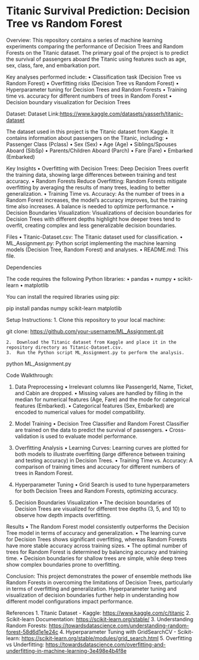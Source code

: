 # Titanic Survival Prediction: Decision Tree vs Random Forest
Overview: This repository contains a series of machine learning experiments comparing the performance of Decision Trees and Random Forests on the Titanic dataset. The primary goal of the project is to predict the survival of passengers aboard the Titanic using features such as age, sex, class, fare, and embarkation port.

Key analyses performed include:
	•	Classification task (Decision Tree vs Random Forest)
	•	Overfitting risks (Decision Tree vs Random Forest)
	•	Hyperparameter tuning for Decision Trees and Random Forests
	•	Training time vs. accuracy for different numbers of trees in Random Forest
	•	Decision boundary visualization for Decision Trees

Dataset:
Dataset Link:https://www.kaggle.com/datasets/yasserh/titanic-dataset

The dataset used in this project is the Titanic dataset from Kaggle. It contains information about passengers on the Titanic, including:
	•	Passenger Class (Pclass)
	•	Sex (Sex)
	•	Age (Age)
	•	Siblings/Spouses Aboard (SibSp)
	•	Parents/Children Aboard (Parch)
	•	Fare (Fare)
	•	Embarked (Embarked)

Key Insights
	•	Overfitting with Decision Trees: Deep Decision Trees overfit the training data, showing large differences between training and test accuracy.
	•	Random Forests Reduce Overfitting: Random Forests mitigate overfitting by averaging the results of many trees, leading to better generalization.
	•	Training Time vs. Accuracy: As the number of trees in a Random Forest increases, the model’s accuracy improves, but the training time also increases. A balance is needed to optimize performance.
	•	Decision Boundaries Visualization: Visualizations of decision boundaries for Decision Trees with different depths highlight how deeper trees tend to overfit, creating complex and less generalizable decision boundaries.

Files
	•	Titanic-Dataset.csv: The Titanic dataset used for classification.
  • ML_Assignment.py: Python script implementing the machine learning models (Decision Tree, Random Forest) and analyses.
	•	README.md: This file.

Dependencies

The code requires the following Python libraries:
	•	pandas
	•	numpy
	•	scikit-learn
	•	matplotlib

You can install the required libraries using pip:

pip install pandas numpy scikit-learn matplotlib

Setup Instructions:
	1.	Clone this repository to your local machine:

git clone: https://github.com/your-username/ML_Assignment.git

	2.	Download the Titanic dataset from Kaggle and place it in the repository directory as Titanic-Dataset.csv.
	3.	Run the Python script ML_Assignment.py to perform the analysis.

python ML_Assignment.py

Code Walkthrough:
1. Data Preprocessing
	•	Irrelevant columns like PassengerId, Name, Ticket, and Cabin are dropped.
	•	Missing values are handled by filling in the median for numerical features (Age, Fare) and the mode for categorical features (Embarked).
	•	Categorical features (Sex, Embarked) are encoded to numerical values for model compatibility.

2. Model Training
	•	Decision Tree Classifier and Random Forest Classifier are trained on the data to predict the survival of passengers.
	•	Cross-validation is used to evaluate model performance.

3. Overfitting Analysis
	•	Learning Curves: Learning curves are plotted for both models to illustrate overfitting (large difference between training and testing accuracy) in Decision Trees.
	•	Training Time vs. Accuracy: A comparison of training times and accuracy for different numbers of trees in Random Forest.

4. Hyperparameter Tuning
	•	Grid Search is used to tune hyperparameters for both Decision Trees and Random Forests, optimizing accuracy.

5. Decision Boundaries Visualization
	•	The decision boundaries of Decision Trees are visualized for different tree depths (3, 5, and 10) to observe how depth impacts overfitting.

Results
	•	The Random Forest model consistently outperforms the Decision Tree model in terms of accuracy and generalization.
	•	The learning curve for Decision Trees shows significant overfitting, whereas Random Forests have more stable accuracy across training sizes.
	•	The optimal number of trees for Random Forest is determined by balancing accuracy and training time.
	•	Decision boundaries for shallow trees are simple, while deep trees show complex boundaries prone to overfitting.

Conclusion: This project demonstrates the power of ensemble methods like Random Forests in overcoming the limitations of Decision Trees, particularly in terms of overfitting and generalization. Hyperparameter tuning and visualization of decision boundaries further help in understanding how different model configurations impact performance.

References
	1.	Titanic Dataset - Kaggle: https://www.kaggle.com/c/titanic
	2.	Scikit-learn Documentation: https://scikit-learn.org/stable/
	3.	Understanding Random Forests: https://towardsdatascience.com/understanding-random-forest-58d6d1e1e24c
	4.	Hyperparameter Tuning with GridSearchCV - Scikit-learn: https://scikit-learn.org/stable/modules/grid_search.html
	5.	Overfitting vs Underfitting: https://towardsdatascience.com/overfitting-and-underfitting-in-machine-learning-3e498e4b4f8e

